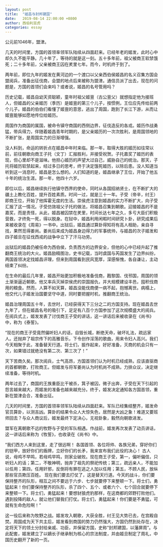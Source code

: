 ```yaml
---
layout: post
title:  "姬昌与封邦建国"
date:   2019-08-14 22:00:00 +0800
author: 西伯利亚虎
categories: essay
---
```


公元前1046年，盟津。

几天的时间里，方国的首领率领军队陆续从四面赶来。已经年老的姬发，此时心中却久久不能平静。几十年了，等待的就是这一刻。五十多年前，祖父被商王软禁饿死；二十多年前，父亲被商王囚在羑里七年。而今，时机终于到了。

两年前，即位九年的姬发在黄河边的一个渡口以父亲西伯侯姬昌的名义召集方国会盟阅兵，准备出征伐商，会盟的地点后来被称为盟津。通信员派了出去，现在的问题是，方国的首领们会来吗？或者说，姬昌的名号管用吗？

历史记载，姬昌自幼天资聪颖，童年时祖父姬亶（古公亶父）就想指定他为接班人，但姬昌的父亲姬历（季历）是姬亶的第三个儿子，按惯例，王位应先传给前两个儿子。姬昌的伯伯们看懂了姬亶的意思，逃出了周国，跑到了长江下游，从而让姬亶能够如愿地传位给姬历。

周国作为商国的属国，被命令镇守商国的西侧边界，征伐造反的各戎。姬历作战勇猛，带兵得力，伴随着姬昌青年时期的，是父亲姬历的一次次胜利，是周国领地的不断扩张，是周国实力的日渐增强。

没人料到，命运的转折点在姬昌中年时来临。那一年，取得大胜的姬历如往常以前，前往朝歌向商王子托（文丁）汇报胜利，并接受祝贺。子托嘉奖了姬历的表现，但心里却不是滋味。他担心姬历的声望大过自己，威胁自己的统治。那天，子托将姬历软禁起来，经过多日的思考，终于决定饿死姬历，以除后患。没人知道当听到这一消息时，姬昌是怎么想的。人们知道的是，姬昌继承了王位，开始了他五十年的统治生涯。那一年，他四十六岁。

即位以后，姬昌继续执行他镇守西界的使命，同时从各国招纳贤士，在不断扩大的疆土上教化百姓，提升百姓素质。时间一过，就是三十一年。子受（帝辛，纣王）即商王位，开始了他挥霍无度的生活。崇侯虎注意到姬昌的实力不断扩大，向子受汇报了这一情况。子受仿效祖父子托的做法，将姬昌召集到朝歌。迎接姬昌的不是嘉奖，而是责怪，从此，姬昌被囚禁在羑里，时间长达七年之久，多亏大臣们积极营救，才终免一死，得以脱身。在狱中，姬昌利用闲暇时间研究卜卦，研究成果后来被收录在《周易》一书中。出狱后，姬昌通过算卦得知将有高人相助，亲自寻找，果然觅得姜尚。姜尚后来成为姬昌身边得力的军事统帅，与姬昌的次子姬发和四子姬旦在征伐西戎的战争中立下了汗马功劳。

出狱后的姬昌仍被任命为西伯侯，负责西方的边界安全，但他的心中已经升起了推翻商王统治的大火。姬昌励精图治，史书记载，当时虞国与芮国发生了边界纠纷，两国首领决定找姬昌评理，但来到周国看到民风宽厚，深感惭愧，各自谦让，主动结束了纠纷。

在生命的最后几年里，姬昌开始更加积极地准备伐商，戡黎国、伐邗国，周国的领土渐渐逼近朝歌。他又率兵灭掉崇侯虎的崇国报仇，并大规模建设丰邑，囤积伐商用的粮食。然而，人算不如天算，姬昌没能伐商便一病不起，抱憾离世。病榻上，他交代儿子姬发治国要坚守中道，同时要把握时机，推翻商王统治。

姬昌治理周国五十年，去世时，已经获得天下三分之二的方国支持。现在姬昌去世九年了，但在姬昌名号的吸引下，足足有八百个方国参加了这次规模盛大的阅兵。在阅兵式上，姬发发表了讨伐商王子受的讲话，这一讲话后来被收录在《尚书》中，称为《泰誓》。

“现在的商王子受竟然偏听妇人的话，自毁长城，断绝天命，破坏礼法，疏远家人。还抛弃了祖宗传下的高雅音乐，下令创作淫荡的歌曲，用来令妇人高兴。我们今天相聚于此，准备替天行道。将士们，振作起来，好好准备，灭商的机会只有一次，如果错过就绝没有第二次、第三次了！”

天下苦商久矣。那次阅兵，士气高昂，方国首领们认为时机已经成熟，应该直驱商的首都朝歌，打败商王。但姬发与将军姜尚认为时机尚不成熟，力排众议，决定继续准备，等待时机。

两年过去了，商国的王族重臣比干被杀，箕子被囚，微子出奔，子受在天下引起的怨言越来越大，而姬发的准备也越来越充分。终于，姬发决定通知各方国首领，重新在盟津会合，准备出征。

几天的时间里，方国的首领率领军队陆续从四面赶来。军队已经集结整齐，姬发命官员算卦，以测吉凶。算卦的结果令众人大惊失色，居然是大凶之象！难道又要班师回去？与众人商议后，姬发最终下定决心，无视卦象，毅然向朝歌进发。

盟军在离朝歌不远的牧野与子受的军队相遇。作战前，姬发再次发表了动员讲话，这一讲话后来称为《牧誓》，也收录在《尚书》中。

“我们西方人来到这里，走了很远啊！
各国首领、各位将帅、各族兄弟，穿好你们的铠甲，放好你们的盾牌，立好你们的长矛，我来宣布我们此役的决心！
古人说，母鸡不早鸣，若母鸡早鸣，则家业破败。现在商王子受，第一，偏听偏信，只听妇人的话；第二，不敬神明，抛弃了祖先的祭祀传统；第三，疏远亲人，不能加以任用；第四，任用奸邪，反倒将有罪在逃之人加以任用；第五，不顾人民，放纵那些官员欺压百姓。
现在我们要去打仗了，这是替天行道。今天的战斗，你们要保持整齐的队形，相互之间不要远于六步、七步就要停下来整顿一下。将士们，勇猛起来！你们要保持整齐的队形，杀了四个、五个、或者六个、七个回合就要停下来整顿一下。将士们，勇猛起来！要想豺狼虎豹那样，在这商都的郊野打败他们。遇到投降的敌人，就让他们替我们打仗。将士们，勇猛起来！你们要是不勇猛，可就有生命危险啊！”

这一役后来称为牧野之战。姬发攻入朝歌，大获全胜，纣王见大势已去，在宫殿自焚。周国成为天下共主后，姬发看到商国的势力仍然强大，方国仍然到处存在，决定将天下的领土分封给亲戚、功臣，并保留方国，史称“封邦建国，以藩屏周”。与此配套，姬发建立了以嫡长子继承制为核心的宗法制度，并由姬旦制定了周礼，中国历史翻开了新的一页。